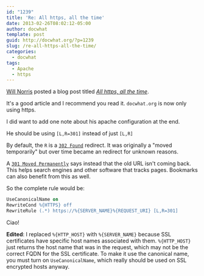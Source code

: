 ```yaml
---
id: "1239"
title: 'Re: All https, all the time'
date: 2013-02-26T08:02:12-05:00
author: docwhat
template: post
guid: http://docwhat.org/?p=1239
slug: /re-all-https-all-the-time/
categories:
  - docwhat
tags:
  - Apache
  - https
---
```


[Will Norris](https://willnorris.com/) posted a blog post titled
[_All https, all the time_](https://willnorris.com/2012/12/all-https-all-the-time).

It's a good article and I recommend you read it. `docwhat.org` is now only
using https.

I did want to add one note about his apache configuration at the end.

He should be using `[L,R=301]` instead of just `[L,R]`

By default, the `R` is a [`302 Found`](http://en.wikipedia.org/wiki/HTTP_302)
redirect. It was originally a "moved temporarily" but over time became an
redirect for unknown reasons.

A [`301 Moved Permanently`](http://en.wikipedia.org/wiki/HTTP_301) says
instead that the old URL isn't coming back. This helps search engines and
other software that tracks pages. Bookmarks can also benefit from this as
well.

So the complete rule would be:

```apache
UseCanonicalName on
RewriteCond %{HTTPS} off
RewriteRule (.*) https://%{SERVER_NAME}%{REQUEST_URI} [L,R=301]
```

Ciao!

**Edited**: I replaced `%{HTTP_HOST}` with `%{SERVER_NAME}` because SSL
certificates have specific host names associated with them. `%{HTTP_HOST}`
just returns the host name that was in the request, which may not be the
correct FQDN for the SSL certificate. To make it use the canonical name, you
must turn on `UseCanonicalName`, which really should be used on SSL encrypted
hosts anyway.
